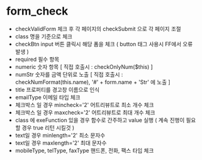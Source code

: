 form_check
==========
 + checkValidForm 체크 후 각 페이지의 checkSubmit 으로 각 페이지 조절
 + class 명을 기준으로 체크
 + checkBtn input 버튼 클릭시 해당 폼을 체크 ( button 태그 사용시 FF에서 오류 발생 )
 + required 필수 항목
 + numeric 숫자 항목 [ 직접 호출시 : checkOnlyNum($this) ]
 + numStr 숫자를 금액 단위로 노출 [ 직접 호출시 : checkNumFormat(this.name), '#' + form.name + 'Str' 에 노출 ]
 + title 프로퍼티를 경고창 이름으로 인식
 + emailType 이메일 타입 체크 
 + 체크박스 일 경우 mincheck='2' 어트리뷰트로 최소 개수 체크
 + 체크박스 일 경우 maxcheck='2' 어트리뷰트로 최대 개수 체크
 + class 에 exeFunction 있을 경우 함수로 간주하고 value 실행 ( 계속 진행이 필요할 경우 true 리턴 시킬것 )
 + text일 경우 minlength='2' 최소 문자수
 + text일 경우 maxlength='2' 최대 문자수
 + mobileType, telType, faxType 핸드폰, 전화, 팩스 타입 체크 
